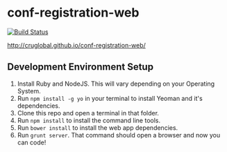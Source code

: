 conf-registration-web
=====================
[![Build Status](https://travis-ci.org/CruGlobal/conf-registration-web.png?branch=master)](https://travis-ci.org/CruGlobal/conf-registration-web)

http://cruglobal.github.io/conf-registration-web/

## Development Environment Setup
1. Install Ruby and NodeJS. This will vary depending on your Operating System.
2. Run `npm install -g yo` in your terminal to install Yeoman and it's dependencies.
3. Clone this repo and open a terminal in that folder.
3. Run `npm install` to install the command line tools.
3. Run `bower install` to install the web app dependencies.
4. Run `grunt server`. That command should open a browser and now you can code!

